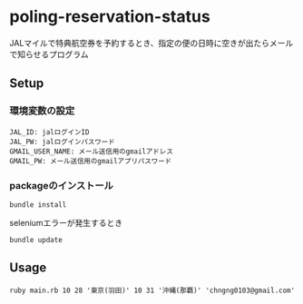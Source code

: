 # poling-reservation-status

JALマイルで特典航空券を予約するとき、指定の便の日時に空きが出たらメールで知らせるプログラム

## Setup

### 環境変数の設定

```
JAL_ID: jalログインID
JAL_PW: jalログインパスワード
GMAIL_USER_NAME: メール送信用のgmailアドレス
GMAIL_PW: メール送信用のgmailアプリパスワード
```

### packageのインストール

```
bundle install
```

seleniumエラーが発生するとき
```
bundle update
```

## Usage
```
ruby main.rb 10 28 '東京(羽田)' 10 31 '沖縄(那覇)' 'chngng0103@gmail.com'
```
